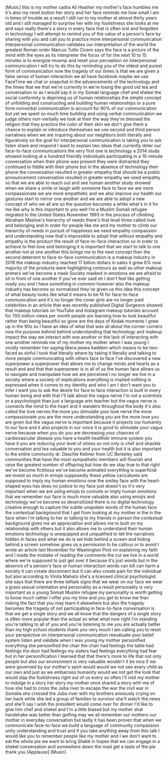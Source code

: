 
[Music]
this is my mother cadra Ali Heather my
mother&#39;s face humbles me it&#39;s also my
reset button her story and her face
reminds me how small I am in times of
trouble as a result I still run to my
mother at almost thirty years old and I
still managed to surprise her with my
foolishness she looks at me and says
really there&#39;s a story in every face
that is often lost and forgotten in
technology I will attempt to remind you
of the value of a person&#39;s face by
sharing with you and call you to
practice more interpersonal
communication interpersonal
communication validates our
interpretation of the world the greatest
Roman order
Marcus Tullis Cicero says the face is a
picture of the mind with the eyes as its
interpreter the focus of for the next 10
to 15 minutes is to energize revamp and
reset your perception on interpersonal
communication I will try to do this by
reminding you of the oldest and purest
form of communication now the tragedy of
our times is that we are given a false
sense of human interaction we all have
facebook maybe we use FaceTime we chat
or snapchat in the advancements of the
technology and the times that we that
we&#39;re currently in
we&#39;re losing the good old tea and
conversation or as I would say it in my
Somali language chef and shekel the
social conformity
is depriving us of human relationships
the simple concept of unfolding and
constructing and building human
relationships or a pure form nonverbal
communication is account for 90% of our
communication but yet we spent so much
time building and using verbal
communication we judge others
non-verbally we look at their the way
they&#39;re dressed the religion that they
practice the color of their skin we
don&#39;t give them a chance to explain or
introduce themselves we use second and
third person narratives when we are
inquiring about our neighbors both
literally and figuratively so the goal
for interpersonal communication is
taking you to ask listen share and
respond I want to explain two ideas that
currently deter our face-to-face
communications the very first one is
technology a 2014 study showed looking
at a hundred friendly individuals
participating in a 10-minute
conversation when their phone was
present they were distracted they
continued to fiddle with their phone but
in the absence of technology their phone
the conversation resulted in greater
empathy that should be a public
announcement conversation resulted in
greater empathy we need empathy so that
we are able to reach out and see human
another study showed when we share a
smile or laugh with someone face to face
we are more compassionate we are more
empathetic
and we also improve our health our
gestures start to mirror one another and
we are able to adopt a new concept of
who we all are so the question becomes a
white what&#39;s in it for me like why is
this important to you well I&#39;m a Muslim
Somali refugee migrated to the United
States November 1993 in the process of
climbing Abraham Maslow&#39;s hierarchy of
needs there&#39;s that level three called
love and belonging and in order for
people like me and my mother to climb
our hierarchy of needs in pursuit of
happiness we need empathy compassion and
understanding now that&#39;s impossible
to adopt that without empathy and
empathy is the product the result of
face-to-face interaction so in order to
achieve to feel love and belonging it is
important that we start to talk to one
another not at one another this brings
me to the next concept then the second
deterrent to face-to-face communication
is a makeup industry in 2016 the makeup
industry reached 17 billion dollars in
sales
it grew 6% now majority of the products
were highlighting contours as well as
other makeup primers we&#39;ve become a mask
Society masked in emotions we are afraid
to sit in front of one another
if you&#39;ve ever said oh I don&#39;t feel like
getting ready you and I have something
in common
however also the makeup industry has
become so normalized they&#39;ve given us
this idea this concept of what beauty
looks like what it means to be fit for
face-to-face communication and it&#39;s no
longer the cover girls are no longer
paid celebrities in an article that was
recently published Digital Surgeons
showed that makeup tutorials on YouTube
and Instagram makeup tutorials account
for 700 million views per month people
are learning how to look beautiful
rather than being beautiful so gone are
the days of Kodak moments I grew up in
the 90s so I have an idea of what that
was all about the corner corners
now the purpose behind behind
understanding that technology and makeup
impact the way we interact with one
another or the lack of interacting with
one another reminds me of my mother my
mother when I was young I vividly
remember her saying libera jeewa haddem
which means to be two-faced as sinful I
took that literally where by taking it
literally and talking to more people
communicating with others face to face
I&#39;ve discovered a new superpower a
superpower that allows me to change
minds and hearts as a result and and
that that superpower is in all of us
the human face allows us to navigate and
manipulate how we are perceived
I no longer we live in a society where a
society of implications everything is
implied nothing is expressed when it
comes to my identity and who I am I
don&#39;t want you to infer I want you to
ask the desire for face to face
interaction is built in every human
being and with that I&#39;ll talk about the
vagus nerve I&#39;m not a scientists or a
psychologist than just a language arts
teacher
but the vagus nerve is connects the mind
to the heart and it wanders throughout
the body it&#39;s also called the love
nerves the more you stimulate your love
nerve the more compassionate you are the
more understanding you are the more love
you are given but the vagus nerve is
important because it projects our
humanity to our face and it also
projects in our voice it is good to
stimulate your vagus nerve because when
you do you are decreasing your chances
of cardiovascular disease you have a
health healthier immune system you have
it you are reducing your level of stress
so not only is chef and shackle
conversation and tea valuable to you and
your health but it is also important to
the entire community
dr. Daschle Keltner from UC Berkeley
said communities that have the most
sympathetic members will flourish and
raise the greatest number of offspring
but how do we stay true to that right
we&#39;ve become fictitious we&#39;ve become
animated everything is superficial we
invest so much in emojis supposedly
these yellow caricatures are supposed to
imply my human emotions
now the smiley face with the
heart-shaped eyes has does no justice to
my face
just doesn&#39;t so it&#39;s very important when
we are using emojis to connote or imply
human emotions that we remember our face
is much more valuable also using emojis
and technology we&#39;ve become so
desensitized there is no digital
technology creative enough to capture
the subtle unspoken words of the human
face the contextual background that I
get from looking at my mother in the in
the face when I&#39;m talking to her or
talking to my friends in person the
contextual background gives me an
appreciation and allows me to built on
my relationship with others but it also
allows me to understand their human
emotions
technology is unequipped and unqualified
to tell the narratives hidden in faces
and what we do is we hide behind a
screen and hiding behind a screen
somehow gives us a permission to be
callous or to avoid I wrote an article
last November for Washington Post on
explaining my faith and I made the
mistake of reading the comments the cut
we live in a world where we&#39;re supposed
to just get over it because it&#39;s just
words but in the absence of a person&#39;s
face or human interaction words can kill
can harm a society it can create
disconnect but it can also create pain
for the individual but also according to
Vinita Mahato she&#39;s a licensed clinical
psychologist she says that there are
three telltale signs that we wear on our
face we wear a grass
sexual orientation and personality as a
result personality is very important as
a young Somali Muslim refugee my
personality is worth getting to know
much rather I offer you my time and you
get to know me than risking the fact
that you may learn it elsewhere but also
the tragedy becomes the tragedy of not
participating in face-to-face
conversation is that we get a single
story and we all know that the dangers
of a single story is often more popular
than the actual so what what now right
I&#39;m standing you&#39;re talking to all of
you and you&#39;re listening to me you are
actually better than my high school
students thank you very much I am
calling you to reset your perspective on
interpersonal communication reevaluate
your belief system listen and validate
when I was young my mother personified
everything she personified the chair the
chair had feelings the table had
feelings the door had feelings my
sisters had feelings everything had fear
but in her personification I learned
that that there&#39;s more to life that not
only people but also our environment is
very valuable wouldn&#39;t it be nice if we
were governed by our mother&#39;s spirit
would would we not see every child as
our own and just as we embarrass
humanity would we not get the look that
would slap the foolishness right out of
us every so often I&#39;ll visit my mother
to indulge in a story her story my
mother once shared a story with me of
how she had to cross the Juba river to
escape the war the civil war in Somalia
she crossed the Juba river with my
brothers anxiously crying on her back
while she led a group of families to
survivor she&#39;ll watch the news and
she&#39;ll say I wish the president would
come over for dinner I&#39;d like to give
him chef and shekel and I&#39;m a little
biased but my mother shat handshake was
better than golfing may we all remember
our mothers our mother in everyday
conversation but lastly it has been
proven that when we communicate
face-to-face we build a language of
community compassion unity understanding
and trust and if you take anything away
from this talk I would like you to
remember people like my mother and I we
don&#39;t want to eat the whole pie we want
to bring Shakti in hopes that we can
engage in a shekel conversation and
somewhere down the road get a taste of
the pie thank you
[Applause]
[Music]
